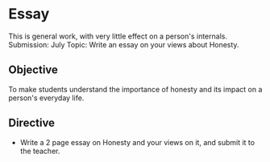 # Essay

This is general work, with very little effect on a person's internals. Submission: July Topic: Write an essay on your views about Honesty.

## Objective

To make students understand the importance of honesty and its impact on a person's everyday life.

## Directive

* Write a 2 page essay on Honesty and your views on it, and submit it to the teacher.
